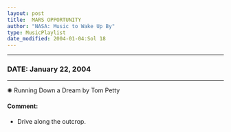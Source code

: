 ```yaml
---
layout: post
title:  MARS OPPORTUNITY
author: "NASA: Music to Wake Up By"
type: MusicPlaylist
date_modified: 2004-01-04:Sol 18
---
```


----
### DATE: January 22, 2004
----
✺ Running Down a Dream by Tom Petty

#### Comment:
* Drive along the outcrop.
